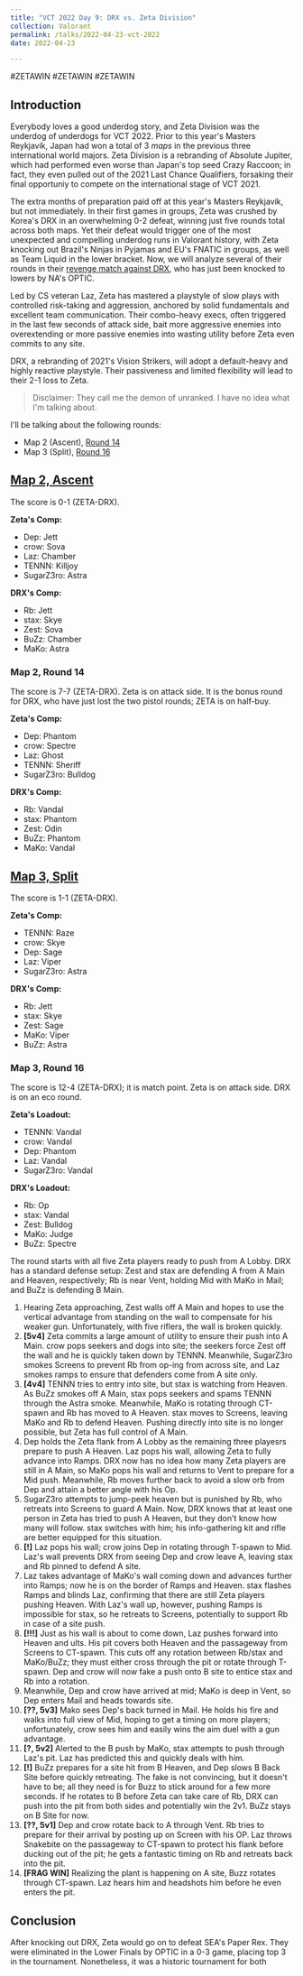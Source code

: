 ```yaml
---
title: "VCT 2022 Day 9: DRX vs. Zeta Division"
collection: Valorant
permalink: /talks/2022-04-23-vct-2022
date: 2022-04-23

---
```


#ZETAWIN #ZETAWIN #ZETAWIN

## Introduction
Everybody loves a good underdog story, and Zeta Division was the underdog of underdogs for VCT 2022. Prior to this year's Masters Reykjavík, Japan had won a total of 3 _maps_ in the previous three international world majors. Zeta Division is a rebranding of Absolute Jupiter, which had performed even worse than Japan's top seed Crazy Raccoon; in fact, they even pulled out of the 2021 Last Chance Qualifiers, forsaking their final opportuniy to compete on the international stage of VCT 2021. 

The extra months of preparation paid off at this year's Masters Reykjavík, but not immediately. In their first games in groups, Zeta was crushed by Korea's DRX in an overwhelming 0-2 defeat, winning just five rounds total across both maps. Yet their defeat would trigger one of the most unexpected and compelling underdog runs in Valorant history, with Zeta knocking out Brazil's Ninjas in Pyjamas and EU's FNATIC in groups, as well as Team Liquid in the lower bracket. Now, we will analyze several of their rounds in their [revenge match against DRX](https://www.youtube.com/watch?v=UkwJHau5mRI&list=PLMJ9cfx_WDdw-DDa_fk8MBgGnHa_teSwg&index=47), who has just been knocked to lowers by NA's OPTIC.

Led by CS veteran Laz, Zeta has mastered a playstyle of slow plays with controlled risk-taking and aggression, anchored by solid fundamentals and excellent team communication. Their combo-heavy execs, often triggered in the last few seconds of attack side, bait more aggressive enemies into overextending or more passive enemies into wasting utility before Zeta even commits to any site. 

DRX, a rebranding of 2021's Vision Strikers, will adopt a default-heavy and highly reactive playstyle. Their passiveness and limited flexibility will lead to their 2-1 loss to Zeta.

 > Disclaimer: They call me the demon of unranked. I have no idea what I'm talking about.
 
I'll be talking about the following rounds:
* Map 2 (Ascent), [Round 14](https://youtu.be/pDHR57TpENk?t=2980)
* Map 3 (Split), [Round 16](https://youtu.be/UkwJHau5mRI?t=3008)

## [Map 2, Ascent](https://www.youtube.com/watch?v=pDHR57TpENk&list=PLMJ9cfx_WDdw-DDa_fk8MBgGnHa_teSwg&index=45)
The score is 0-1 (ZETA-DRX).

**Zeta's Comp:**
* Dep: Jett
* crow: Sova
* Laz: Chamber
* TENNN: Killjoy
* SugarZ3ro: Astra

**DRX's Comp:**
* Rb: Jett
* stax: Skye
* Zest: Sova
* BuZz: Chamber
* MaKo: Astra

### Map 2, Round 14
The score is 7-7 (ZETA-DRX). Zeta is on attack side. It is the bonus round for DRX, who have just lost the two pistol rounds; ZETA is on half-buy.

**Zeta's Comp:**
* Dep: Phantom
* crow: Spectre
* Laz: Ghost
* TENNN: Sheriff
* SugarZ3ro: Bulldog

**DRX's Comp:**
* Rb: Vandal
* stax: Phantom
* Zest: Odin
* BuZz: Phantom
* MaKo: Vandal

## [Map 3, Split](https://youtu.be/UkwJHau5mRI)
The score is 1-1 (ZETA-DRX).

**Zeta's Comp:**
* TENNN: Raze
* crow: Skye
* Dep: Sage
* Laz: Viper
* SugarZ3ro: Astra

**DRX's Comp:**
* Rb: Jett
* stax: Skye
* Zest: Sage
* MaKo: Viper
* BuZz: Astra

### Map 3, Round 16
The score is 12-4 (ZETA-DRX); it is match point. Zeta is on attack side. DRX is on an eco round. 

**Zeta's Loadout:**
* TENNN: Vandal
* crow: Vandal
* Dep: Phantom
* Laz: Vandal
* SugarZ3ro: Vandal

**DRX's Loadout:**
* Rb: Op
* stax: Vandal
* Zest: Bulldog
* MaKo: Judge
* BuZz: Spectre

The round starts with all five Zeta players ready to push from A Lobby. DRX has a standard defense setup: Zest and stax are defending A from A Main and Heaven, respectively; Rb is near Vent, holding Mid with MaKo in Mail; and BuZz is defending B Main.

1. Hearing Zeta approaching, Zest walls off A Main and hopes to use the vertical advantage from standing on the wall to compensate for his weaker gun. Unfortunately, with five riflers, the wall is broken quickly.
2. **[5v4]** Zeta commits a large amount of utility to ensure their push into A Main. crow pops seekers and dogs into site; the seekers force Zest off the wall and he is quickly taken down by TENNN. Meanwhile, SugarZ3ro smokes Screens to prevent Rb from op-ing from across site, and Laz smokes ramps to ensure that defenders come from A site only.
3. **[4v4]** TENNN tries to entry into site, but stax is watching from Heaven. As BuZz smokes off A Main, stax pops seekers and spams TENNN through the Astra smoke. Meanwhile, MaKo is rotating through CT-spawn and Rb has moved to A Heaven. stax moves to Screens, leaving MaKo and Rb to defend Heaven. Pushing directly into site is no longer possible, but Zeta has full control of A Main. 
4. Dep holds the Zeta flank from A Lobby as the remaining three playesrs prepare to push A Heaven. Laz pops his wall, allowing Zeta to fully advance into Ramps. DRX now has no idea how many Zeta players are still in A Main, so MaKo pops his wall and returns to Vent to prepare for a Mid push. Meanwhile, Rb moves further back to avoid a slow orb from Dep and attain a better angle with his Op.
5. SugarZ3ro attempts to jump-peek heaven but is punished by Rb, who retreats into Screens to guard A Main. Now, DRX knows that at least one person in Zeta has tried to push A Heaven, but they don't know how many will follow. stax switches with him; his info-gathering kit and rifle are better equipped for this situation.
6. **[!]** Laz pops his wall; crow joins Dep in rotating through T-spawn to Mid. Laz's wall prevents DRX from seeing Dep and crow leave A, leaving stax and Rb pinned to defend A site. 
7. Laz takes advantage of MaKo's wall coming down and advances further into Ramps; now he is on the border of Ramps and Heaven. stax flashes Ramps and blinds Laz, confirming that there are still Zeta players pushing Heaven. With Laz's wall up, however, pushing Ramps is impossible for stax, so he retreats to Screens, potentially to support Rb in case of a site push. 
9. **[!!!]** Just as his wall is about to come down, Laz pushes forward into Heaven and ults. His pit covers both Heaven and the passageway from Screens to CT-spawn. This cuts off any rotation between Rb/stax and MaKo/BuZz; they must either cross through the pit or rotate through T-spawn. Dep and crow will now fake a push onto B site to entice stax and Rb into a rotation.
10. Meanwhile, Dep and crow have arrived at mid; MaKo is deep in Vent, so Dep enters Mail and heads towards site.
11. **[??, 5v3]** Mako sees Dep's back turned in Mail. He holds his fire and walks into full view of Mid, hoping to get a timing on more players; unfortunately, crow sees him and easily wins the aim duel with a gun advantage.
12. **[?, 5v2]** Alerted to the B push by MaKo, stax attempts to push through Laz's pit. Laz has predicted this and quickly deals with him.
13. **[!]** BuZz prepares for a site hit from B Heaven, and Dep slows B Back Site before quickly retreating. The fake is not convincing, but it doesn't have to be; all they need is for Buzz to stick around for a few more seconds. If he rotates to B before Zeta can take care of Rb, DRX can push into the pit from both sides and potentially win the 2v1. BuZz stays on B Site for now.
14. **[??, 5v1]** Dep and crow rotate back to A through Vent. Rb tries to prepare for their arrival by posting up on Screen with his OP. Laz throws Snakebite on the passageway to CT-spawn to protect his flank before ducking out of the pit; he gets a fantastic timing on Rb and retreats back into the pit.
15. **[FRAG WIN]** Realizing the plant is happening on A site, Buzz rotates through CT-spawn. Laz hears him and headshots him before he even enters the pit. 

## Conclusion
After knocking out DRX, Zeta would go on to defeat SEA's Paper Rex. They were eliminated in the Lower Finals by OPTIC in a 0-3 game, placing top 3 in the tournament. Nonetheless, it was a historic tournament for both 
